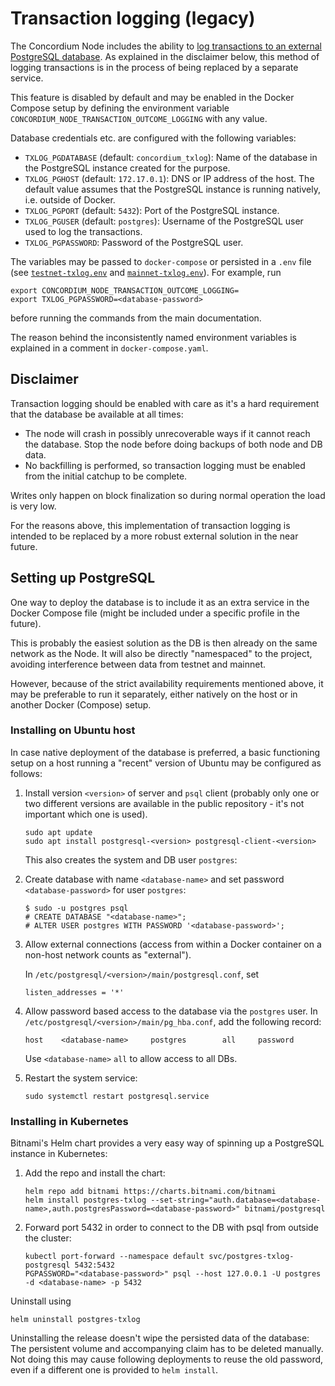 # Transaction logging (legacy)

The Concordium Node includes the ability to
[log transactions to an external PostgreSQL database](https://github.com/Concordium/concordium-node/blob/main/docs/transaction-logging.md).
As explained in the disclaimer below,
this method of logging transactions is in the process of being replaced by a separate service.

This feature is disabled by default and may be enabled in the Docker Compose setup by defining the environment variable
`CONCORDIUM_NODE_TRANSACTION_OUTCOME_LOGGING` with any value.

Database credentials etc. are configured with the following variables:

- `TXLOG_PGDATABASE` (default: `concordium_txlog`): Name of the database in the PostgreSQL instance created for the purpose.
- `TXLOG_PGHOST` (default: `172.17.0.1`): DNS or IP address of the host.
  The default value assumes that the PostgreSQL instance is running natively, i.e. outside of Docker.
- `TXLOG_PGPORT` (default: `5432`): Port of the PostgreSQL instance.
- `TXLOG_PGUSER` (default: `postgres`): Username of the PostgreSQL user used to log the transactions.
- `TXLOG_PGPASSWORD`: Password of the PostgreSQL user.

The variables may be passed to `docker-compose` or persisted in a `.env` file
(see [`testnet-txlog.env`](./testnet-txlog.env) and [`mainnet-txlog.env`](./mainnet-txlog.env)).
For example, run

```
export CONCORDIUM_NODE_TRANSACTION_OUTCOME_LOGGING=
export TXLOG_PGPASSWORD=<database-password>
```

before running the commands from the main documentation.

The reason behind the inconsistently named environment variables is explained in a comment in `docker-compose.yaml`.

## Disclaimer

Transaction logging should be enabled with care as it's a hard requirement that the database be available at all times:

- The node will crash in possibly unrecoverable ways if it cannot reach the database.
  Stop the node before doing backups of both node and DB data.
- No backfilling is performed, so transaction logging must be enabled from the initial catchup to be complete.

Writes only happen on block finalization so during normal operation the load is very low.

For the reasons above, this implementation of transaction logging is intended to be replaced by a more robust external solution in the near future.

## Setting up PostgreSQL

One way to deploy the database is to include it as an extra service in the Docker Compose file
(might be included under a specific profile in the future).

This is probably the easiest solution as the DB is then already on the same network as the Node.
It will also be directly "namespaced" to the project, avoiding interference between data from testnet and mainnet.

However, because of the strict availability requirements mentioned above, it may be preferable to run it separately,
either natively on the host or in another Docker (Compose) setup.

### Installing on Ubuntu host

In case native deployment of the database is preferred,
a basic functioning setup on a host running a "recent" version of Ubuntu may be configured as follows:

1. Install version `<version>` of server and `psql` client
   (probably only one or two different versions are available in the public repository -
   it's not important which one is used).
   
   ```shell
   sudo apt update
   sudo apt install postgresql-<version> postgresql-client-<version>
   ```
   
   This also creates the system and DB user `postgres`:

2. Create database with name `<database-name>` and set password `<database-password>` for user `postgres`:
   
   ```shell
   $ sudo -u postgres psql
   # CREATE DATABASE "<database-name>";
   # ALTER USER postgres WITH PASSWORD '<database-password>';
   ```

3. Allow external connections (access from within a Docker container on a non-host network counts as "external").
   
   In `/etc/postgresql/<version>/main/postgresql.conf`, set
   
   ```
   listen_addresses = '*'
   ```

4. Allow password based access to the database via the `postgres` user.
   In `/etc/postgresql/<version>/main/pg_hba.conf`, add the following record:
   
   ```
   host    <database-name>     postgres        all     password
   ```
   
   Use `<database-name>` `all` to allow access to all DBs.

5. Restart the system service:
   
   ```shell
   sudo systemctl restart postgresql.service
   ```

### Installing in Kubernetes

Bitnami's Helm chart provides a very easy way of spinning up a PostgreSQL instance in Kubernetes:

1. Add the repo and install the chart:

   ```shell
   helm repo add bitnami https://charts.bitnami.com/bitnami
   helm install postgres-txlog --set-string="auth.database=<database-name>,auth.postgresPassword=<database-password>" bitnami/postgresql
   ```

2. Forward port 5432 in order to connect to the DB with psql from outside the cluster:

   ```shell
   kubectl port-forward --namespace default svc/postgres-txlog-postgresql 5432:5432
   PGPASSWORD="<database-password>" psql --host 127.0.0.1 -U postgres -d <database-name> -p 5432
   ```

Uninstall using

```shell
helm uninstall postgres-txlog
```

Uninstalling the release doesn't wipe the persisted data of the database:
The persistent volume and accompanying claim has to be deleted manually.
Not doing this may cause following deployments to reuse the old password,
even if a different one is provided to `helm install`.
